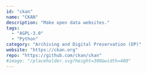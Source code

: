 ```yaml
---
id: "ckan"
name: "CKAN"
description: "Make open data websites."
tags:
  - "AGPL-3.0"
  - "Python"
category: "Archiving and Digital Preservation (DP)"
website: "https://ckan.org"
repo: "https://github.com/ckan/ckan"
#image: "/placeholder.svg?height=300&width=400"
---
```


